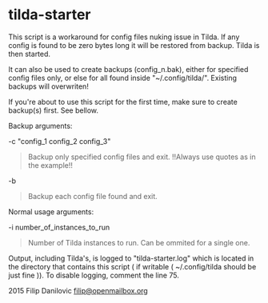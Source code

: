 # tilda-starter

This script is a workaround for config files nuking issue in Tilda. 
If any config is found to be zero bytes long it will be restored from backup. 
Tilda is then started.

It can also be used to create backups (config_n.bak), either for specified 
config files only, or else for all found inside "~/.config/tilda/".
Existing backups will overwriten!

If you're about to use this script for the first time,
make sure to create backup(s) first. See bellow.  

Backup arguments:

 -c "config_1 config_2 config_3"  
 > Backup only specified config files and exit.	  !!Always use quotes as in the example!!  
       
 -b		
 > Backup each config file found and exit.  

Normal usage arguments:

 -i number_of_instances_to_run	
 >Number of Tilda instances to run. Can be ommited for a single one.

Output, including Tilda's, is logged to "tilda-starter.log" which is located
in the directory that contains this script ( if writable ( ~/.config/tilda should be just fine )).
To disable logging, comment the line 75.

2015 Filip Danilovic <filip@openmailbox.org>
